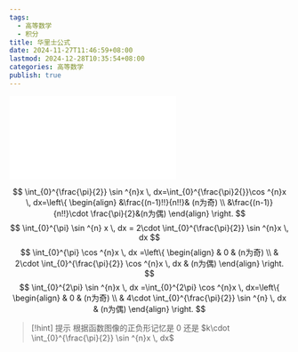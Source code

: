 ```yaml
---
tags:
  - 高等数学
  - 积分
title: 华里士公式
date: 2024-11-27T11:46:59+08:00
lastmod: 2024-12-28T10:35:54+08:00
categories: 高等数学
publish: true
---
```


![2025张宇考研数学基础30讲-高等数学分册 (张宇) (Z-Library), p.175](../2025%E5%BC%A0%E5%AE%87%E8%80%83%E7%A0%94%E6%95%B0%E5%AD%A6%E5%9F%BA%E7%A1%8030%E8%AE%B2-%E9%AB%98%E7%AD%89%E6%95%B0%E5%AD%A6%E5%88%86%E5%86%8C%20(%E5%BC%A0%E5%AE%87)%20(Z-Library).pdf.md#page175andrect59364461658andcolornote)

$$
\int_{0}^{\frac{\pi}{2}} \sin ^{n}x \, dx=\int_{0}^{\frac{\pi}2{}}\cos ^{n}x  \, dx=\left\{ \begin{align}
&\frac{(n-1)!!}{n!!}& (n为奇) \\
&\frac{(n-1)}{n!!}\cdot \frac{\pi}{2}&(n为偶)
\end{align} \right.
$$
$$
\int_{0}^{\pi} \sin ^{n} x \, dx = 2\cdot \int_{0}^{\frac{\pi}{2}} \sin ^{n}x \, dx
$$
$$
\int_{0}^{\pi} \cos ^{n}x \, dx =\left\{ \begin{align}
 & 0 & (n为奇) \\
 & 2\cdot \int_{0}^{\frac{\pi}{2}} \cos ^{n}x \, dx  & (n为偶)
\end{align} \right.
$$
$$
\int_{0}^{2\pi} \sin ^{n}x \, dx =\int_{0}^{2\pi} \cos ^{n}x \, dx=\left\{ \begin{align}
 & 0  & (n为奇) \\
 & 4\cdot \int_{0}^{\frac{\pi}{2}} \sin ^{n} \, dx & (n为偶) 
\end{align} \right.  
$$

>[!hint] 提示
>根据函数图像的正负形记忆是 0 还是 $k\cdot \int_{0}^{\frac{\pi}{2}} \sin ^{n}x \, dx$
>
